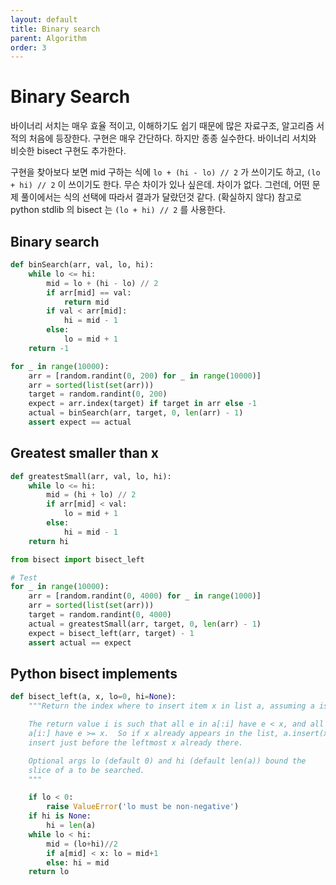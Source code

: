 ```yaml
---
layout: default
title: Binary search
parent: Algorithm
order: 3
---
```


# Binary Search

바이너리 서치는 매우 효율 적이고, 이해하기도 쉽기 때문에 많은 자료구조, 알고리즘 서적의 처음에 등장한다. 구현은 매우 간단하다. 하지만 종종 실수한다. 바이너리 서치와 비슷한 bisect 구현도 추가한다.  

구현을 찾아보다 보면 mid 구하는 식에 ```lo + (hi - lo) // 2``` 가 쓰이기도 하고, ```(lo + hi) // 2``` 이 쓰이기도 한다. 무슨 차이가 있나 싶은데. 차이가 없다. 그런데, 어떤 문제 풀이에서는 식의 선택에 따라서 결과가 달랐던것 같다. (확실하지 않다) 참고로 python stdlib 의 bisect 는 ```(lo + hi) // 2``` 를 사용한다.

## Binary search

```python
def binSearch(arr, val, lo, hi):
    while lo <= hi:
        mid = lo + (hi - lo) // 2
        if arr[mid] == val:
            return mid
        if val < arr[mid]:
            hi = mid - 1
        else:
            lo = mid + 1
    return -1

for _ in range(10000):
    arr = [random.randint(0, 200) for _ in range(10000)]
    arr = sorted(list(set(arr)))
    target = random.randint(0, 200)
    expect = arr.index(target) if target in arr else -1
    actual = binSearch(arr, target, 0, len(arr) - 1)
    assert expect == actual
```

## Greatest smaller than x
```python
def greatestSmall(arr, val, lo, hi):
    while lo <= hi:
        mid = (hi + lo) // 2
        if arr[mid] < val:
            lo = mid + 1
        else:
            hi = mid - 1
    return hi

from bisect import bisect_left

# Test
for _ in range(10000):
    arr = [random.randint(0, 4000) for _ in range(1000)]
    arr = sorted(list(set(arr)))
    target = random.randint(0, 4000)
    actual = greatestSmall(arr, target, 0, len(arr) - 1)
    expect = bisect_left(arr, target) - 1
    assert actual == expect
```

## Python bisect implements

```python
def bisect_left(a, x, lo=0, hi=None):
    """Return the index where to insert item x in list a, assuming a is sorted.

    The return value i is such that all e in a[:i] have e < x, and all e in
    a[i:] have e >= x.  So if x already appears in the list, a.insert(x) will
    insert just before the leftmost x already there.

    Optional args lo (default 0) and hi (default len(a)) bound the
    slice of a to be searched.
    """

    if lo < 0:
        raise ValueError('lo must be non-negative')
    if hi is None:
        hi = len(a)
    while lo < hi:
        mid = (lo+hi)//2
        if a[mid] < x: lo = mid+1
        else: hi = mid
    return lo
```